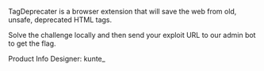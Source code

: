 TagDeprecater is a browser extension that will save the web from old, unsafe, deprecated HTML tags.

Solve the challenge locally and then send your exploit URL to our admin bot to get the flag.

Product Info
Designer: kunte_
